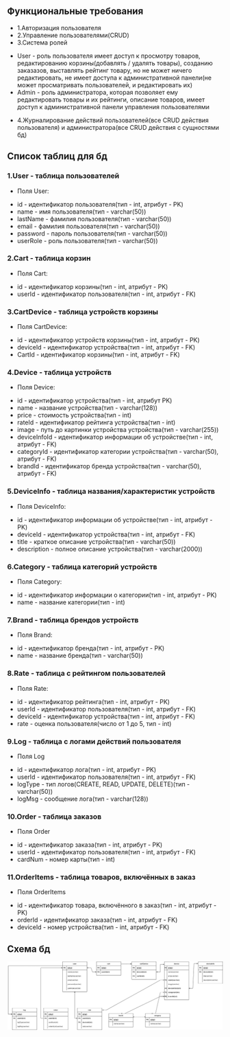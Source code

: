 ## Функциональные требования

* 1.Авторизация пользователя
* 2.Управление пользователями(CRUD)
* 3.Система ролей
+  User - роль пользователя имеет доступ к просмотру товаров, редактированию корзины(добавлять / удалять товары), созданию заказазов, выставлять рейтинг товару, но не может ничего редактировать, не имеет доступа к административной панели(не может просматривать пользователей, и редактировать их)
+  Admin - роль администратора, которая позволяет ему редактировать товары и их рейтинги, описание товаров, имеет доступ к административной панели управления пользователями 
* 4.Журналирование действий пользователей(все CRUD действия пользователя) и администратора(все CRUD действия с сущностями бд)

## Список таблиц для бд
### 1.User - таблица пользователей
* Поля User:
+ id - идентификатор пользователя(тип - int, атрибут - PK)
+ name - имя пользователя(тип - varchar(50))
+ lastName - фамилия пользователя(тип - varchar(50))
+ email - фамилия пользователя(тип - varchar(50))
+ password - пароль пользователя(тип - varchar(50))
+ userRole - роль пользователя(тип - varchar(50))
### 2.Cart - таблица корзин
* Поля Cart:
+ id - идентификатор корзины(тип - int, атрибут - PK)
+ userId - идентификатор пользователя(тип - int, атрибут - FK)
### 3.CartDevice - таблица устройств корзины
* Поля CartDevice:
+ id - идентификатор устройств корзины(тип - int, атрибут - PK)
+ deviceId - идентификатор устройства(тип - int, атрибут - FK)
+ CartId - идентификатор корзины(тип - int, атрибут - FK)
### 4.Device - таблица устройств
* Поля Device:
+ id - идентификатор устройства(тип - int, атрибут PK)
+ name - название устройства(тип - varchar(128))
+ price - стоимость устройства(тип - int)
+ rateId - идентификатор рейтинга устройства(тип - int)
+ image - путь до картинки устройства устройства(тип - varchar(255))
+ deviceInfoId - идентификатор информации об устройстве(тип - int, атрибут - FK)
+ categoryId - идентификатор категории устройства(тип - varchar(50), атрибут - FK)
+ brandId - идентификатор бренда устройства(тип - varchar(50), атрибут - FK)
### 5.DeviceInfo - таблица названия/характеристик устройств
* Поля DeviceInfo:
+ id - идентификатор информации об устройстве(тип - int, атрибут - PK)
+ deviceId - идентификатор устройства(тип - int, атрибут - FK)
+ title - краткое описание устройства(тип - varchar(50))
+ description - полное описание устройства(тип - varchar(2000))
### 6.Category - таблица категорий устройств
* Поля Category:
+ id - идентификатор информации о категории(тип - int, атрибут - PK)
+ name - название категории(тип - int)
### 7.Brand - таблица брендов устройств
* Поля Brand:
+ id - идентификатор бренда(тип - int, атрибут - PK)
+ name - название бренда(тип - varchar(50))
### 8.Rate - таблица с рейтингом пользователей
* Поля Rate:
+ id - идентификатор рейтинга(тип - int, атрибут - PK)
+ userId - идентификатор пользователя(тип - int, атрибут - FK)
+ deviceId - идентификатор устройства(тип - int, атрибут - FK)
+ rate - оценка пользователя(число от 1 до 5, тип - int)
### 9.Log - таблица с логами действий пользователя
* Поля Log
+ id - идентификатор лога(тип - int, атрибут - PK)
+ userId - идентификатор пользователя(тип - int, атрибут - FK)
+ logType - тип логов(CREATE, READ, UPDATE, DELETE)(тип - varchar(50))
+ logMsg - сообщение лога(тип - varchar(128))
### 10.Order - таблица заказов
* Поля Order
+ id - идентификатор заказа(тип - int, атрибут - PK)
+ userId - идентификатор пользователя(тип - int, атрибут - FK)
+ cardNum - номер карты(тип - int)
### 11.OrderItems - таблица товаров, включённых в заказ
* Поля OrderItems
+ id - идентификатор товара, включённого в заказ(тип - int, атрибут - PK)
+ orderId - идентификатор заказа(тип - int, атрибут - FK)
+ deviceId - номер устройства(тип - int, атрибут - FK)
## Схема бд
![](Lab1.drawio.png)
